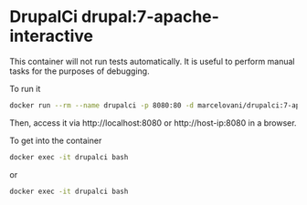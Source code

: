 # DrupalCi drupal:7-apache-interactive

This container will not run tests automatically.
It is useful to perform manual tasks for the purposes of debugging.

To run it

```bash
docker run --rm --name drupalci -p 8080:80 -d marcelovani/drupalci:7-apache-interactive
```

Then, access it via http://localhost:8080 or http://host-ip:8080 in a browser.

To get into the container

```bash
docker exec -it drupalci bash
```

or

```bash
docker exec -it drupalci bash
```
